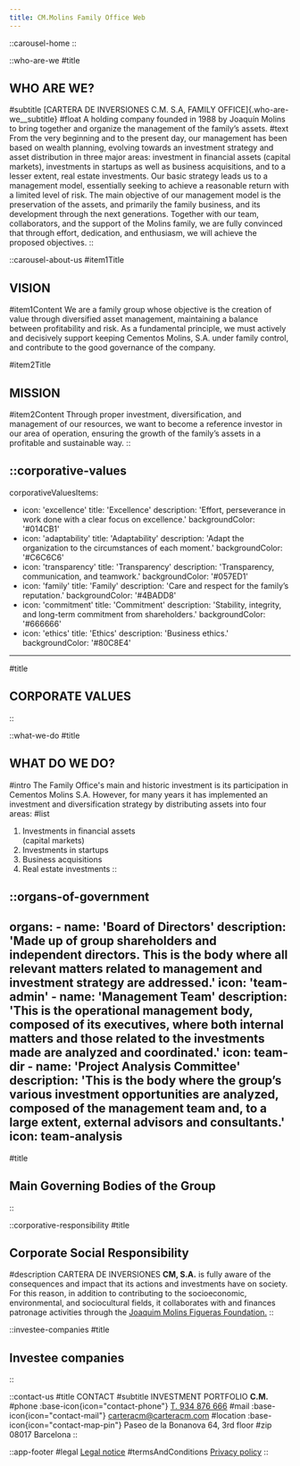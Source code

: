 ```yaml
---
title: CM.Molins Family Office Web
---
```


::carousel-home
::

::who-are-we
#title
  ## WHO ARE WE?
#subtitle
  [CARTERA DE INVERSIONES C.M. S.A, FAMILY OFFICE]{.who-are-we__subtitle}
#float
  A holding company founded in 1988 by Joaquín Molins to bring together and organize the management of the family’s assets.
#text
  From the very beginning and to the present day, our management has been based on wealth planning, evolving towards an investment strategy and asset distribution in three major areas: investment in financial assets (capital markets), investments in startups as well as business acquisitions, and to a lesser extent, real estate investments. Our basic strategy leads us to a management model, essentially seeking to achieve a reasonable return with a limited level of risk. The main objective of our management model is the preservation of the assets, and primarily the family business, and its development through the next generations. Together with our team, collaborators, and the support of the Molins family, we are fully convinced that through effort, dedication, and enthusiasm, we will achieve the proposed objectives.
::

::carousel-about-us
#item1Title
  ## VISION
#item1Content
  We are a family group whose objective is the creation of value through diversified asset management, maintaining a balance between profitability and risk. As a fundamental principle, we must actively and decisively support keeping Cementos Molins, S.A. under family control, and contribute to the good governance of the company.

#item2Title
  ## MISSION
#item2Content
  Through proper investment, diversification, and management of our resources, we want to become a reference investor in our area of operation, ensuring the growth of the family’s assets in a profitable and sustainable way.
::

::corporative-values
---
corporativeValuesItems:
  - icon: 'excellence'
    title: 'Excellence'
    description: 'Effort, perseverance in work done with a clear focus on excellence.'
    backgroundColor: '#014CB1'
  - icon: 'adaptability'
    title: 'Adaptability'
    description: 'Adapt the organization to the circumstances of each moment.'
    backgroundColor: '#C6C6C6'
  - icon: 'transparency'
    title: 'Transparency'
    description: 'Transparency, communication, and teamwork.'
    backgroundColor: '#057ED1'
  - icon: 'family'
    title: 'Family'
    description: 'Care and respect for the family’s reputation.'
    backgroundColor: '#4BADD8'
  - icon: 'commitment'
    title: 'Commitment'
    description: 'Stability, integrity, and long-term commitment from shareholders.'
    backgroundColor: '#666666'
  - icon: 'ethics'
    title: 'Ethics'
    description: 'Business ethics.'
    backgroundColor: '#80C8E4'
---
#title
  ## CORPORATE VALUES
::

::what-we-do
#title
  ## WHAT DO WE DO?
#intro
  The Family Office's main and historic investment is its participation in Cementos Molins S.A. However, for many years it has implemented an investment and diversification strategy by distributing assets into four areas:
#list
  1. Investments in financial assets<br>(capital markets)
  2. Investments in startups
  3. Business acquisitions
  4. Real estate investments
::

::organs-of-government
---
  organs:
    - name: 'Board of Directors'
      description: 'Made up of group shareholders and independent directors. This is the body where all relevant matters related to management and investment strategy are addressed.'
      icon: 'team-admin'
    - name: 'Management Team'
      description: 'This is the operational management body, composed of its executives, where both internal matters and those related to the investments made are analyzed and coordinated.'
      icon: team-dir
    - name: 'Project Analysis Committee'
      description: 'This is the body where the group’s various investment opportunities are analyzed, composed of the management team and, to a large extent, external advisors and consultants.'
      icon: team-analysis
---
#title
  ## Main Governing Bodies of the Group
::

::corporative-responsibility
#title
  ## Corporate Social Responsibility
#description
  CARTERA DE INVERSIONES **CM, S.A.** is fully aware of the consequences and impact that its actions and investments have on society. For this reason, in addition to contributing to the socioeconomic, environmental, and sociocultural fields, it collaborates with and finances patronage activities through the [Joaquim Molins Figueras Foundation.](http://www.joaquimmolinsfigueras.org/)
::

::investee-companies
#title
  ## Investee companies
::

::contact-us
#title
  CONTACT
#subtitle
  INVESTMENT PORTFOLIO **C.M.**
#phone
  :base-icon{icon="contact-phone"} [T. 934 876 666](tel:+34934121300)
#mail
  :base-icon{icon="contact-mail"} [carteracm@carteracm.com](mailto:carteracm@carteracm.com)
#location
  :base-icon{icon="contact-map-pin"} Paseo de la Bonanova 64, 3rd floor
#zip
  08017 Barcelona
::

::app-footer
#legal
  [Legal notice](/en/legal)
#termsAndConditions
  [Privacy policy](/en/privacy)
::

